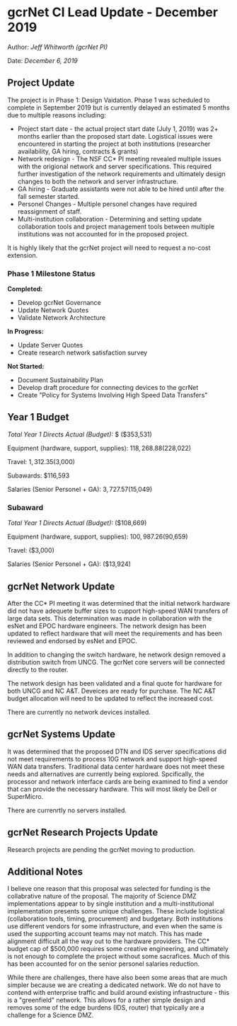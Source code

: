 # gcrNet CI Lead Update - December 2019

Author: *Jeff Whitworth (gcrNet PI)*

Date: *December 6, 2019*

## Project Update

The project is in Phase 1: Design Vaidation. Phase 1 was scheduled to complete in September 2019 but is currently delayed an estimated 5 months due to multiple reasons including:

* Project start date - the actual project start date (July 1, 2019) was 2+ months earlier than the proposed start date. Logistical issues were encountered in starting the project at both institutions (researcher availability, GA hiring, contracts & grants)
* Network redesign - The NSF CC* PI meeting revealed multiple issues with the origional network and server specifications. This required further investigation of the network requirements and ultimately design changes to both the network and server infrastructure.
* GA hiring - Graduate assistants were not able to be hired until after the fall semester started.
* Personel Changes - Multiple personel changes have required reassignment of staff.
* Multi-institution collaboration - Determining and setting update collaboration tools and project management tools between multiple institutions was not accounted for in the proposed project.

It is highly likely that the gcrNet project will need to request a no-cost extension.

### Phase 1 Milestone Status

__Completed:__

* Develop gcrNet Governance
* Update Network Quotes
* Validate Network Architecture

__In Progress:__

* Update Server Quotes
* Create research network satisfaction survey 

__Not Started:__

* Document Sustainability Plan
* Develop draft procedure for connecting devices to the gcrNet
* Create "Policy for Systems Involving High Speed Data Transfers"

## Year 1 Budget

*Total Year 1 Directs Actual (Budget):* $  ($353,531)

Equipment (hardware, support, supplies): $118,268.88 ($228,022)

Travel: $1,312.35 ($3,000)

Subawards: $116,593

Salaries (Senior Personel + GA): $3,727.57 ($15,049)

### Subaward

*Total Year 1 Directs Actual (Budget):* ($108,669)

Equipment (hardware, support, supplies):  $100,987.26 ($90,659)

Travel: ($3,000)

Salaries (Senior Personel + GA): ($13,924)

## gcrNet Network Update

After the CC* PI meeting it was determined that the initial network hardware did not have adequete buffer sizes to cupport high-speed WAN transfers of large data sets. This determination was made in collaboration with the esNet and EPOC hardware engineers. The network design has been updated to reflect hardware that will meet the requirements and has been reviewed and endorsed by esNet and EPOC.

In addition to changing the switch hardware, he network design removed a distribution switch from UNCG. The gcrNet core servers will be connected directly to the router.

The network design has been validated and a final quote for hardware for both UNCG and NC A&T. Deveices are ready for purchase. The NC A&T budget allocation will need to be updated to reflect the increased cost.

There are currently no network devices installed.

## gcrNet Systems Update

It was determined that the proposed DTN and IDS server specifications did not meet requirements to process 10G network and support high-speed WAN data transfers. Traditional data center hardware does not meet these needs and alternatives are currently being explored. Spcifically, the processor and network interface cards are being examined to find a vendor that can provide the necessary hardware. This will most likely be Dell or SuperMicro.

There are currenrtly no servers installed.

## gcrNet Research Projects Update

Research projects are pending the gcrNet moving to production.

## Additional Notes

I believe one reason that this proposal was selected for funding is the collabrative nature of the proposal. The majority of Science DMZ implementations appear to by single institution and a multi-institutional implementation presents some unique challenges. These include logistical (collaboration tools, timing, procurement) and budgetary. Both institutions use different vendors for some infrastructure, and even when the same is used the supporting account teams may not match. This has made alignment difficult all the way out to the hardware providers. The CC* budget cap of $500,000 requires some creative engineering, and ultimately is not enough to complete the project without some sacrafices. Much of this has been accounted for on the senior personel salaries reduction.

While there are challenges, there have also been some areas that are much simpler because we are creating a dedicated network. We do not have to contend with enterprise traffic and build around existing infrastructure - this is a "greenfield" network. This allows for a rather simple design and removes some of the edge burdens (IDS, router) that typically are a challenge for a Science DMZ.
